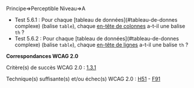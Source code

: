 Principe=>Perceptible
Niveau=>A

*   Test 5.6.1 : Pour chaque [tableau de données](#tableau-de-donnes complexe) (balise `table`), chaque [en-tête de colonnes](#entte-de-colonne-ou-de-ligne) a-t-il une balise `th` ?
*   Test 5.6.2 : Pour chaque [tableau de données](#tableau-de-donnes complexe) (balise `table`), chaque [en-tête de lignes](#entte-de-colonne-ou-de-ligne) a-t-il une balise `th` ?

**Correspondances WCAG 2.0**

Critère(s) de succès WCAG 2.0 : [1.3.1](http://www.w3.org/Translations/WCAG20-fr/#content-structure-separation-programmatic)

Technique(s) suffisante(s) et/ou échec(s) WCAG 2.0 : [H51](http://www.w3.org/TR/WCAG-TECHS/H51.html) - [F91](http://www.w3.org/TR/2014/NOTE-WCAG20-TECHS-20140916/F91.html)
